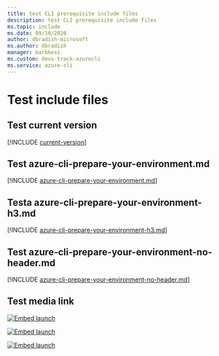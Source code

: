 ```yaml
---
title: test CLI prerequisite include files
description: test CLI prerequisite include files
ms.topic: include
ms.date: 09/10/2020
author: dbradish-microsoft
ms.author: dbradish
manager: barbkess
ms.custom: devx-track-azurecli
ms.service: azure-cli
---
```


# Test include files

## Test current version

[!INCLUDE [current-version](includes/current-version.md)]

## Test azure-cli-prepare-your-environment.md

[!INCLUDE [azure-cli-prepare-your-environment.md](includes/azure-cli-prepare-your-environment-no-header.md)]

## Testa azure-cli-prepare-your-environment-h3.md

[!INCLUDE [azure-cli-prepare-your-environment-h3.md](includes/azure-cli-prepare-your-environment-h3.md)]

## Test azure-cli-prepare-your-environment-no-header.md

[!INCLUDE [azure-cli-prepare-your-environment-no-header.md](includes/azure-cli-prepare-your-environment.md)]

## Test media link

[![Embed launch](./media/cloud-shell-try-it/launch-cloud-shell.png "Launch Azure Cloud Shell")](https://shell.azure.com)   

[![Embed launch](/media/cloud-shell-try-it/launch-cloud-shell.png "Launch Azure Cloud Shell")](https://shell.azure.com)   

[![Embed launch](media/cloud-shell-try-it/launch-cloud-shell.png "Launch Azure Cloud Shell")](https://shell.azure.com)   
